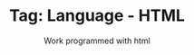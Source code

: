---
layout: portfolio
title: 'Tag: Language - HTML'
subtitle: Work programmed with html
permalink: /portfolio/tags/language/html
type: tag
uid: html
pagination:
    enabled: true
    tag: [html]
---